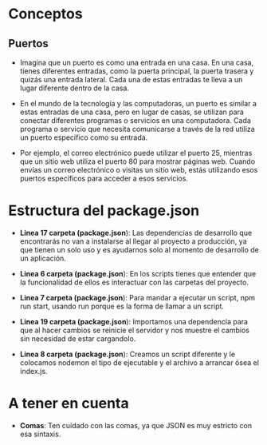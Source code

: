 # Conceptos
## Puertos
- Imagina que un puerto es como una entrada en una casa. En una casa, tienes diferentes entradas, como la puerta principal, la puerta trasera y quizás una entrada lateral. Cada una de estas entradas te lleva a un lugar diferente dentro de la casa.

- En el mundo de la tecnología y las computadoras, un puerto es similar a estas entradas de una casa, pero en lugar de casas, se utilizan para conectar diferentes programas o servicios en una computadora. Cada programa o servicio que necesita comunicarse a través de la red utiliza un puerto específico como su entrada.

- Por ejemplo, el correo electrónico puede utilizar el puerto 25, mientras que un sitio web utiliza el puerto 80 para mostrar páginas web. Cuando envías un correo electrónico o visitas un sitio web, estás utilizando esos puertos específicos para acceder a esos servicios.


# Estructura del package.json
- **Linea 17 carpeta (package.json**):  Las dependencias de desarrollo que encontrarás no van a instalarse al llegar al proyecto a producción, ya que tienen un solo uso y es ayudarnos solo al momento de desarrollo de un aplicación.

- **Linea 6 carpeta (package.json**): En los scripts tienes que entender que la funcionalidad de ellos es interactuar con las carpetas del proyecto.

- **Linea 7 carpeta (package.json**): Para mandar a ejecutar un script, npm run start, usando run porque es la forma de llamar a un script.

- **Linea 19 carpeta (package.json**): Importamos una dependencia para que al hacer cambios se reinicie el servidor y nos muestre el cambios sin necesidad de estar cargandolo.

- **Linea 8 carpeta (package.json**): Creamos un script diferente y le colocamos nodemon el tipo de ejecutable y el archivo a arrancar ósea el index.js.

# A tener en cuenta
- **Comas**: Ten cuidado con las comas, ya que JSON es muy estricto con esa sintaxis.

